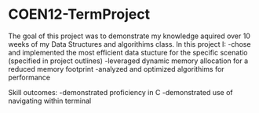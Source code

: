 # COEN12-TermProject
The goal of this project was to demonstrate my knowledge aquired over 10 weeks of my Data Structures and algorithims class. In this project I:
  -chose and implemented the most efficient data stucture for the specific scenatio (specified in project outlines)
  -leveraged dynamic memory allocation for a reduced memory footprint
  -analyzed and optimized algorithims for performance

Skill outcomes:
  -demonstrated proficiency in C
  -demonstrated use of navigating within terminal
